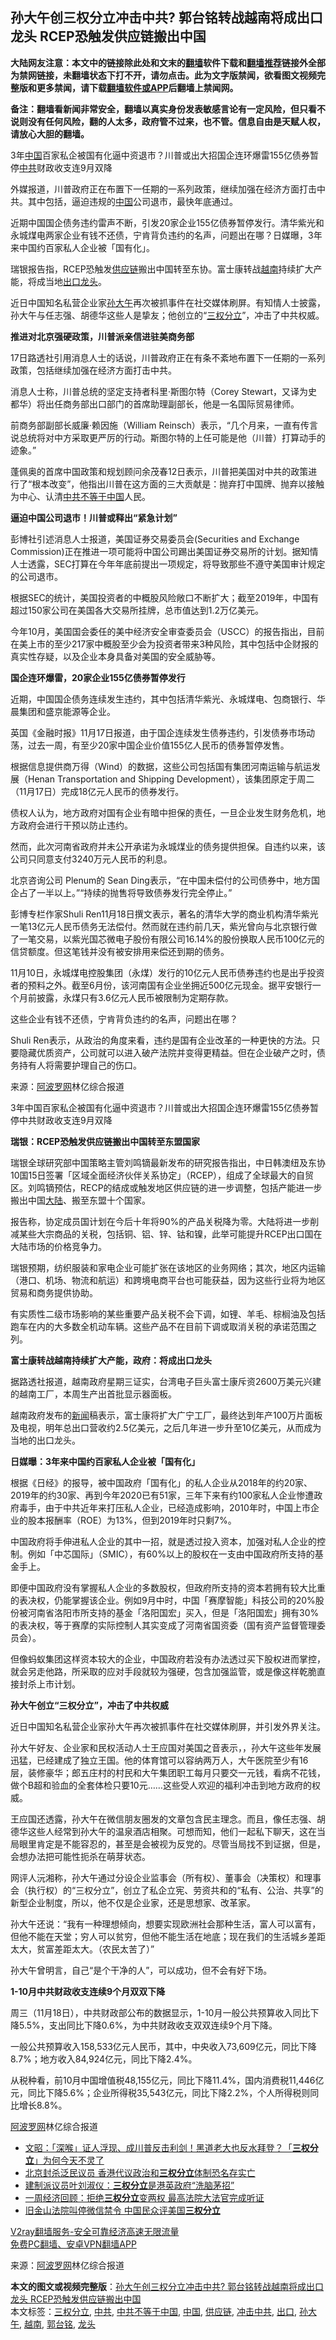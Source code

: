  <h2>孙大午创三权分立冲击中共? 郭台铭转战越南将成出口龙头 RCEP恐触发供应链搬出中国</h2> <p class="notice"><b>大陆网友注意：本文中的链接除此处和文末的<a href="https://github.com/bannedbook/fanqiang" >翻墙</a>软件下载和<a href="https://github.com/killgcd/justmysocks/blob/master/README.md">翻墙推荐</a>链接外全部为禁网链接，未翻墙状态下打不开，请勿点击。此为文字版禁闻，欲看图文视频完整版和更多禁闻，请下载<a href="https://github.com/bannedbook/fanqiang">翻墙软件或APP</a>后翻墙上禁闻网。</p><p>备注：翻墙看新闻非常安全，翻墙以真实身份发表敏感言论有一定风险，但只看不说则没有任何风险，翻的人太多，政府管不过来，也不管。信息自由是天赋人权，请放心大胆的翻墙。</b></p>  <div class="entry"> <p id="summary">3年<span class='wp_keywordlink_affiliate'><a href="https://www.bannedbook.org/" title="中国" target="_blank">中国</a></span>百家私企被国有化逼中资退市？川普或出大招国企连环爆雷155亿债券暂停<a href="https://www.bannedbook.org/bnews/tag/%e4%b8%ad%e5%85%b1/" class="st_tag internal_tag" rel="tag" title="标签 中共 下的日志">中共</a>财政收支连9月双降</p> <p>外媒报道，川普政府正在布置下一任期的一系列政策，继续加强在经济方面打击中共。其中包括，逼迫违规的<a href="https://www.bannedbook.org/bnews/tag/%E4%B8%AD%E5%9B%BD/" class="st_tag internal_tag" rel="tag" title="标签 中国 下的日志">中国</a>公司退市，最快年底通过。</p> <p>近期中国国企债务违约雷声不断，引发20家企业155亿债券暂停发行。清华紫光和永城煤电两家企业有钱不还债，宁肯背负违约的名声，问题出在哪？日媒曝，3年来中国约百家私人企业被「国有化」。</p> <p>瑞银报告指，RCEP恐触发<a href="https://www.bannedbook.org/bnews/tag/%E4%BE%9B%E5%BA%94%E9%93%BE/" class="st_tag internal_tag" rel="tag" title="标签 供应链 下的日志">供应链</a>搬出中国转至东协。富士康转战<a href="https://www.bannedbook.org/bnews/tag/%e8%b6%8a%e5%8d%97/" class="st_tag internal_tag" rel="tag" title="标签 越南 下的日志">越南</a>持续扩大产能，将成当地<a href="https://www.bannedbook.org/bnews/tag/%E5%87%BA%E5%8F%A3/" class="st_tag internal_tag" rel="tag" title="标签 出口 下的日志">出口</a><a href="https://www.bannedbook.org/bnews/tag/%E9%BE%99%E5%A4%B4/" class="st_tag internal_tag" rel="tag" title="标签 龙头 下的日志">龙头</a>。</p> <p>近日中国知名私营企业家<a href="https://www.bannedbook.org/bnews/tag/%e5%ad%99%e5%a4%a7%e5%8d%88/" class="st_tag internal_tag" rel="tag" title="标签 孙大午 下的日志">孙大午</a>再次被抓事件在社交媒体刷屏。有知情人士披露，孙大午与任志强、胡德华这些人是挚友；他创立的&ldquo;<a href="https://www.bannedbook.org/bnews/tag/%E4%B8%89%E6%9D%83%E5%88%86%E7%AB%8B/" class="st_tag internal_tag" rel="tag" title="标签 三权分立 下的日志">三权分立</a>&rdquo;，冲击了中共权威。</p> <p><strong>推进对北京强硬政策，川普派亲信进驻美商务部</strong></p> <p>17日路透社引用消息人士的话说，川普政府正在有条不紊地布置下一任期的一系列政策，包括继续加强在经济方面打击中共。</p> <p>消息人士称，川普总统的坚定支持者科里‧斯图尔特（Corey Stewart，又译为史都华）将出任商务部出口部门的首席助理副部长，他是一名国际贸易律师。</p> <p>前商务部副部长威廉‧赖因施（William Reinsch）表示，&ldquo;几个月来，一直有传言说总统将对中方采取更严厉的行动。斯图尔特的上任可能是他（川普）打算动手的迹象。&rdquo;</p> <p>蓬佩奥的首席中国政策和规划顾问余茂春12日表示，川普把美国对中共的政策进行了&ldquo;根本改变&rdquo;，他指出川普在这方面的三大贡献是：抛弃打中国牌、抛弃以接触为中心、认清<span class='wp_keywordlink'><a href="https://www.bannedbook.org/forum11/topic300.html" title="禁片：中共不等于中国" target="_blank">中共不等于中国</a></span>人民。</p> <p><strong>逼迫中国公司退市！川普或释出&ldquo;紧急计划&rdquo;</strong></p> <p>彭博社引述消息人士报道，美国证券交易委员会(Securities and Exchange Commission)正在推进一项可能将中国公司踢出美国证券交易所的计划。据知情人士透露，SEC打算在今年年底前提出一项规定，将导致那些不遵守美国审计规定的公司退市。</p> <p></p>  <p>根据SEC的统计，美国投资者的中概股风险敞口不断扩大；截至2019年，中国有超过150家公司在美国各大交易所挂牌，总市值达到1.2万亿美元。</p> <p>今年10月，美国国会委任的美中经济安全审查委员会（USCC）的报告指出，目前在美上市的至少217家中概股至少会为投资者带来3种风险，其中包括中企财报的真实性存疑，以及企业本身具备对美国的安全威胁等。</p> <p><strong>国企连环爆雷，20家企业155亿债券暂停发行</strong></p> <p>近期，中国国企债务连续发生违约，其中包括清华紫光、永城煤电、包商银行、华晨集团和盛京能源等企业。</p> <p>英国《金融时报》11月17日报道，由于国企连续发生债券违约，引发债券市场动荡，过去一周，有至少20家中国企业价值155亿人民币的债券暂停发售。</p> <p>根据信息提供商万得（Wind）的数据，这些公司包括国有集团河南运输与航运发展（Henan Transportation and Shipping Development），该集团原定于周二（11月17日）完成18亿元人民币的债券发行。</p> <p>债权人认为，地方政府对国有企业有暗中担保的责任，一旦企业发生财务危机，地方政府会进行干预以防止违约。</p> <p>然而，此次河南省政府并未公开承诺为永城煤业的债务提供担保。自违约以来，该公司只同意支付3240万元人民币的利息。</p> <p>北京咨询公司 Plenum的 Sean Ding表示，&ldquo;在中国未偿付的公司债券中，地方国企占了一半以上。&rdquo;&ldquo;持续的抛售将导致债券发行完全停止。&rdquo;</p> <p>彭博专栏作家Shuli Ren11月18日撰文表示，著名的清华大学的商业机构清华紫光一笔13亿元人民币债务无法偿付。然而就在违约前几天，紫光曾向与北京银行做了一笔交易，以紫光国芯微电子股份有限公司16.14%的股份换取人民币100亿元的信贷额度。但这笔钱并没有被安排用来偿还到期的债务。</p> <p>11月10日，永城煤电控股集团（永煤）发行的10亿元人民币债券违约也是出乎投资者的预料之外。截至6月份，该河南国有企业坐拥近500亿元现金。据平安银行一个月前披露，永煤只有3.6亿元人民币被限制为定期存款。</p> <p>这些企业有钱不还债，宁肯背负违约的名声，问题出在哪？</p> <p>Shuli Ren表示，从政治的角度来看，违约是国有企业改革的一种更快的方法。只要隐藏优质资产，公司就可以进入破产法院并变得更精益。但在企业破产之时，债务持有人将需要护理自己的伤口。</p>  <p> 来源：<a href="https://www.aboluowang.com/2020/1119/1524958.html" target="_blank">阿波罗网</a>林亿综合报道 </p> <p id="summary">3年中国百家私企被国有化逼中资退市？川普或出大招国企连环爆雷155亿债券暂停中共财政收支连9月双降</p> <p><strong>瑞银：RCEP恐触发供应链搬出中国转至东盟国家</strong></p> <p>瑞银全球研究部中国策略主管刘鸣镝最新发布的研究报告指出，中日韩澳纽及东协10国15日签署「区域全面经济伙伴关系协定」（RCEP），组成了全球最大的自贸区。刘鸣镝预估，RECP的结成或触发地区供应链的进一步调整，包括产能进一步搬出中国<span class='wp_keywordlink_affiliate'><a href="https://www.bannedbook.org/" title="大陆" target="_blank">大陆</a></span>、搬至东盟十个国家。</p> <p>报告称，协定成员国计划在今后十年将90%的产品关税降为零。大陆将进一步削减某些大宗商品的关税，包括铜、铝、锌、钴和镍，此举可能提升RCEP出口国在大陆市场的价格竞争力。</p> <p>瑞银预期，纺织服装和家电企业可能扩张在该地区的业务网络；其次，地区内运输（港口、机场、物流和航运）和跨境电商平台也可能获益，因为这些行业将为地区贸易和商务提供协助。</p> <p>有实质性二级市场影响的某些重要产品关税不会下调，如锂、羊毛、棕榈油及包括跑车在内的大多数全机动车辆。这些产品不在目前下调或取消关税的承诺范围之列。</p> <p><strong>富士康转战越南持续扩大产能，政府：将成出口龙头</strong></p> <p>据路透社报道，越南政府星期三证实，台湾电子巨头富士康斥资2600万美元兴建的越南工厂，本周生产出首批显示器面板。</p> <p>越南政府发布的<span class='wp_keywordlink_affiliate'><a href="https://www.bannedbook.org/" title="新闻">新闻</a></span>稿表示，富士康将扩大广宁工厂，最终达到年产100万片面板及电视，明年总出口营收约2.5亿美元，之后几年进一步升至10亿美元，从而成为当地的出口龙头。</p> <p><strong>日媒曝：3年来中国约百家私人企业被「国有化」</strong></p> <p>根据《日经》的报导，被中国政府「国有化」的私人企业从2018年的约20家、2019年的约30家、再到今年2020已有51家，三年下来有约100家私人企业惨遭政府毒手，由于中共近年来打压私人企业，已经造成影响，2010年时，中国上市企业的股本报酬率（ROE）为13%，但到2019年时只剩7%。</p> <p>中国政府将手伸进私人企业的其中一招，就是透过投入资本，加强对私人企业的控制。例如「中芯国际」（SMIC），有60%以上的股权在一支由中国政府所支持的基金手上。</p>  <p>即便中国政府没有掌握私人企业的多数股权，但政府所支持的资本若拥有较大比重的表决权，仍能掌握该企业。例如9月中时，中国「赛摩智能」科技公司的20%股份被河南省洛阳市所支持的基金「洛阳国宏」买入，但是「洛阳国宏」拥有30%的表决权，等于赛摩的实际控制人其实变成了河南省国资委（国有资产监督管理委员会）。</p> <p>但像蚂蚁集团这样资本较大的企业，中国政府若没有办法透过买下股权进而掌控，就会另走他路，所采取的应对手段就较为强硬，包含加强监管，或是像这样乾脆直接封杀上市计划。</p> <p><strong>孙大午创立&ldquo;三权分立&rdquo;，冲击了中共权威</strong></p> <p>近日中国知名私营企业家孙大午再次被抓事件在社交媒体刷屏，并引发外界关注。</p> <p>孙大午好友、企业家和民权活动人士王应国对美国之音表示，，孙大午这些年发展迅猛，已经建成了独立王国。他的体育馆可以容纳两万人，大午医院至少有16层，装修豪华；郎五庄村的村民和大午集团职工每月只要交一元钱，看病不花钱，做个B超和验血的全套体检只要10元&hellip;&hellip;这些受人欢迎的福利冲击到地方政府的权威。</p> <p></p> <p>王应国还透露，孙大午在微信朋友圈发的文章包含民主理念。而且，像任志强、胡德华这些人经常到孙大午的温泉酒店相聚。可想而知，他们一起私下聊天，这在当局眼里肯定是不能容忍的，甚至是会被视为反党的。尽管当局找不到证据，但是，会想办法把可能性扼杀在萌芽状态。</p> <p>网评人沅湘称，孙大午通过分设企业监事会（所有权）、董事会（决策权）和理事会（执行权）的&ldquo;三权分立&rdquo;，创立了私企立宪、劳资共和的&ldquo;私有、公治、共享&rdquo;的新型企业制度，所以，他不仅是企业家，还是思想家、改革家。</p> <p>孙大午还说：&ldquo;我有一种理想倾向，想要实现欧洲社会那种生活，富人可以富有，但他不能在天堂；穷人可以贫穷，但他不能生活在地底；现在我们的生活城乡差距太大，贫富差距太大。（农民太苦了）&rdquo;</p> <p>孙大午曾明言，自己&ldquo;是个干净的人&rdquo;，可以成功，但不会有好下场。</p> <p><strong>1-10月中共财政收支连续9个月双双下降</strong></p> <p>周三（11月18日），中共财政部公布的数据显示，1-10月一般公共预算收入同比下降5.5%，支出同比下降0.6%，为中共财政收支双双连续9个月下降。</p> <p>一般公共预算收入158,533亿元人民币，其中，中央收入73,609亿元，同比下降8.7%；地方收入84,924亿元，同比下降2.4%。</p>  <p>从税种看，前10月中国增值税48,155亿元，同比下降11.4%，国内消费税11,446亿元，同比下降5.6%；企业所得税35,543亿元，同比下降2.2%，个人所得税则同比增长8.8%。</p> <p><span class='wp_keywordlink_affiliate'><a href="https://www.aboluowang.com/" title="阿波罗网" target="_blank">阿波罗网</a></span>林亿综合报道</p> <ul class='op-related-articles' title='相关阅读'> <li><a href='https://www.bannedbook.org/bnews/cbnews/20201118/1432779.html' target='_blank'>文昭：「深喉」证人浮现、成川普反击利剑！黑道老大也反水拜登？「<b>三权分立</b>」为何今天不灵了</a></li> <li><a href='https://www.bannedbook.org/bnews/headline/20201112/1430063.html' target='_blank'>北京封杀泛民议员 香港代议政治和<b>三权分立</b>体制恐名存实亡</a></li> <li><a href='https://www.bannedbook.org/bnews/cnnews/hknews/20201028/1421718.html' target='_blank'>建制派议员叶刘淑仪：<b>三权分立</b>是港英政府“洗脑茅招”</a></li> <li><a href='https://www.bannedbook.org/bnews/bannedvideo/20201018/1416122.html' target='_blank'>一周经济回顾：拒绝<b>三权分立</b>变两权 最高法院大法官完成听证</a></li> <li><a href='https://www.bannedbook.org/bnews/headline/20200927/1404151.html' target='_blank'>旧金山法院叫停微信禁令 中国民众评美国<b>三权分立</b></a></li> </ul> <p class="texttj"> <a href="https://github.com/bannedbook/fanqiang/wiki/V2ray%E6%9C%BA%E5%9C%BA" target="_blank">V2ray翻墙服务-安全可靠经济高速无限流量</a><br/> <a href="https://github.com/bannedbook/fanqiang/wiki/%E7%A6%81%E9%97%BB%E7%BD%91%E5%AE%89%E5%8D%93%E7%BF%BB%E5%A2%99%E6%96%B0%E9%97%BBAPP" target="_blank">免费PC翻墙、安卓VPN翻墙APP</a></p><p> 来源：<a href="https://www.aboluowang.com/2020/1119/1524958.html" target="_blank">阿波罗网</a>林亿综合报道 </p><a name='sharetosocial'></a>       <div><b>本文的图文或视频完整版</b>：<a href='https://www.bannedbook.org/bnews/topimagenews/20201119/1433575.html'>孙大午创三权分立冲击中共? 郭台铭转战越南将成出口龙头 RCEP恐触发供应链搬出中国</a></div>  </div><!--END ENTRY--> <div class="postfooter"> <div>本文标签：<a href="https://www.bannedbook.org/bnews/tag/%E4%B8%89%E6%9D%83%E5%88%86%E7%AB%8B/" rel="tag">三权分立</a>, <a href="https://www.bannedbook.org/bnews/tag/%e4%b8%ad%e5%85%b1/" rel="tag">中共</a>, <a href="https://www.bannedbook.org/bnews/tag/%e4%b8%ad%e5%85%b1%e4%b8%8d%e7%ad%89%e4%ba%8e%e4%b8%ad%e5%9b%bd/" rel="tag">中共不等于中国</a>, <a href="https://www.bannedbook.org/bnews/tag/%E4%B8%AD%E5%9B%BD/" rel="tag">中国</a>, <a href="https://www.bannedbook.org/bnews/tag/%E4%BE%9B%E5%BA%94%E9%93%BE/" rel="tag">供应链</a>, <a href="https://www.bannedbook.org/bnews/tag/%E5%86%B2%E5%87%BB%E4%B8%AD%E5%85%B1/" rel="tag">冲击中共</a>, <a href="https://www.bannedbook.org/bnews/tag/%E5%87%BA%E5%8F%A3/" rel="tag">出口</a>, <a href="https://www.bannedbook.org/bnews/tag/%e5%ad%99%e5%a4%a7%e5%8d%88/" rel="tag">孙大午</a>, <a href="https://www.bannedbook.org/bnews/tag/%e8%b6%8a%e5%8d%97/" rel="tag">越南</a>, <a href="https://www.bannedbook.org/bnews/tag/%e9%83%ad%e5%8f%b0%e9%93%ad/" rel="tag">郭台铭</a>, <a href="https://www.bannedbook.org/bnews/tag/%E9%BE%99%E5%A4%B4/" rel="tag">龙头</a></div>  </div><!--END POSTFOOTER--> 
